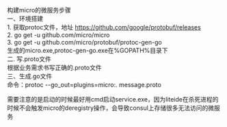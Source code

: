 构建micro的微服务步骤<br>
一、环境搭建<br>
	1. 获取protoc文件，地址 https://github.com/google/protobuf/releases<br>
	2. go get -u github.com/micro/micro<br>
	3. go get -u github.com/micro/protobuf/protoc-gen-go<br>
	生成的micro.exe,protoc-gen-go.exe在%GOPATH%目录下<br>
二. 写.proto文件<br>
	根据业务需求书写正确的.proto文件<br>
三、生成.go文件<br>
	命令：protoc --go_out=plugins=micro:. message.proto<br>
	
需要注意的是启动的时候最好用cmd启动service.exe，因为liteide在杀死进程的时候不会触发micro的deregistry操作，会导致consul上存储很多无法访问的微服务<br>